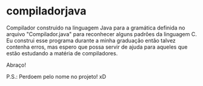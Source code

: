 # compiladorjava
Compilador construido na linguagem Java para a gramática definida no arquivo "Compilador.java" para reconhecer alguns padrões da linguagem C. 
Eu construi esse programa durante a minha graduação então talvez contenha erros, mas espero que possa servir de ajuda para aqueles que estão estudando a matéria de compiladores.

Abraço!

P.S.: Perdoem pelo nome no projeto! xD
